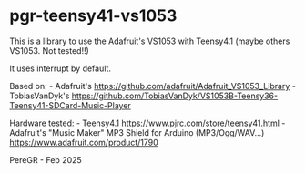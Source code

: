 # pgr-teensy41-vs1053
  This is a library to use the Adafruit's VS1053 with Teensy4.1 (maybe others VS1053. Not tested!!)
  
  It uses interrupt by default.


  Based on:
    - Adafruit's https://github.com/adafruit/Adafruit_VS1053_Library
    - TobiasVanDyk's https://github.com/TobiasVanDyk/VS1053B-Teensy36-Teensy41-SDCard-Music-Player

  Hardware tested:
    - Teensy4.1 https://www.pjrc.com/store/teensy41.html
    - Adafruit's "Music Maker" MP3 Shield for Arduino (MP3/Ogg/WAV...) https://www.adafruit.com/product/1790

  PereGR - Feb 2025
